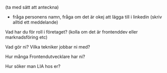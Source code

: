 (ta med sätt att anteckna)

- fråga personens namn, fråga om det är okej att lägga till i linkedin (skriv alltid ett meddelande)

Vad har du för roll i företaget? (kolla om det är frontenddev eller marknadsföring etc)

Vad gör ni? Vilka tekniker jobbar ni med?

Hur många Frontendutvecklare har ni?

Hur söker man LIA hos er?

